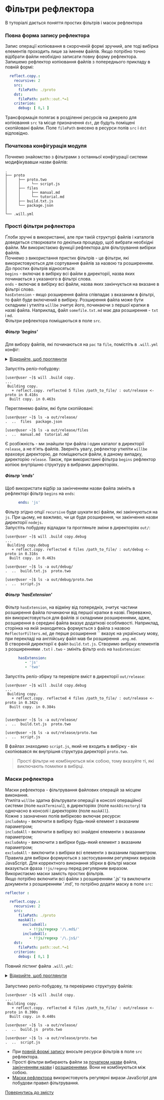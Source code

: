 # Фільтри рефлектора

В туторіалі дається поняття простих фільтрів і масок рефлектора  

### <a name="full-form-reflector"></a> Повна форма запису рефлектора  
Запис операції копіювання в скороченій формі зручний, але тоді вибірка елементів проходить лише за іменем файлів. Якщо потрібно точно відібрати файли необхідно записати повну форму рефлектора.  
Запишемо рефлектор копіювання файлів з попереднього прикладу в повній формі:


```yaml
  reflect.copy.:
    recursive: 2
    src:
      filePath: ./proto
    dst:
      filePath: path::out.*=1
    criterion:
      debug: [ 0,1 ]

```
Трансформація полягає в розділенні ресурсів на джерело для копіювання `src` та місце призначення `dst`, де будуть поміщені скопійовані файли. Поле `filePath` внесено в ресурси полів `src` і `dst` відповідно.

### <a name="configuration"></a> Початкова конфігурація модуля  
Почнемо знайомство з фільтрами з останньої конфігурації системи модифікувавши назви файлів:  

```
.
├── proto
│     ├── proto.two
│     │     └── script.js
│     ├── files
│     │     ├── manual.md
│     │     └── tutorial.md
│     ├── build.txt.js
│     └── package.json   
│
└── .will.yml       

```

### <a name="reflector-simple-filters"></a> Прості фільтри рефлектора  
Ґлоби зручні в використанні, але при такій структурі файлів і каталогів доведеться створювати по декілька процедур, щоб вибрати необхідні файли. Ми використаємо функції рефлектора для фільтрування вибірки файлів.  
Почнемо з використання пристих фільтрів - це фільтри, які використовуються для сортування файлів за назвою та розширенням. До простих фільтрів відносяться:  
`begins` - включає в вибірку всі файли в директорії, назва яких починається з указаного в фільтрі слова.  
`ends` - включає в вибірку всі файли, назва яких закінчується на вказане в фільтрі слово.  
`hasExtension` - якщо розширення файла співпадає з вказаним в фільтрі, то файл буде включений в вибірку. Розширення файла може бути складним і утиліта `willbe` зчитує його, починаючи з першої крапки в назві файла. Наприклад, файл `somefile.txt.md` має два розширення - `txt` i `md`.  
Фільтри рефлектора поміщаються в поле `src`.  

##### <a name="begins-filter"></a> Фільтр 'begins'
Для вибору файлів, які починаються на `pac` та `file`, помістіть в `.will.yml` конфіг:  

<details>
  <summary><u>Відкрийте, щоб проглянути</u></summary>

```yaml

about :
  name : maskFilter
  description : "To use reflector filter"
  version : 0.0.1

path :

  in : '.'
  out : 'out'
  proto : './proto'
  out.debug :
    path : './out/debug'
    criterion :
      debug : 1
  out.release :
    path : './out/release'
    criterion :
      debug : 0

reflector :

  reflect.copy.:
    recursive: 2
    src:
      filePath: ./proto
      begins:
        - 'pac'
        - 'file'
    dst:
      filePath: path::out.*=1
    criterion:
      debug: [ 0,1 ]

step :

  reflect.copy :
    inherit : predefined.reflect
    reflector : reflect.*
    criterion :
       debug : [ 0,1 ]

build :

  copy :
    criterion :
      default : 1
      debug : [ 0,1 ]
    steps :
      - reflect.*

```

</details>

Запустіть реліз-побудову:  

```
[user@user ~]$ will .build copy.
...
 Building copy.
   + reflect.copy. reflected 5 files /path_to_file/ : out/release <- proto in 0.416s
  Built copy. in 0.463s

```

Переглянемо файли, які були скопійовані:  

```
[user@user ~]$ ls -a out/release/
.  ..  files  package.json

[user@user ~]$ ls -a out/release/files
.  ..  manual.md  tutorial.md

```

Є розбіжність - ми знайшли три файла і один каталог в директорії `release`, а не п'ять файлів. Зверніть увагу, рефлектор утиліти `willbe` враховує директорію, де поміщаються файли, в даному випадку, директорію `release`. Також, при використанні фільтра `begins` рефлектор копіює внутрішню структуру в вибраних директоріях.   

##### <a name="ends-filter"></a> Фільтр 'ends'
Щоб використати відбір за закінченням назви файла змініть в рефлекторі фільтр `begins` на `ends`:  

```yaml
      ends: 'js'

```

Фільтр згідно опції `recursive` буде шукати всі файли, які закінчуються на `js`. При цьому, не важливо, чи це буде розширення, чи закінчення назви директорії `nodejs`.  
Запустіть побудову відладки та прогляньте зміни в директоріях `out/`:  

```
[user@user ~]$ will .build copy.debug
...
 Building copy.debug
   + reflect.copy. reflected 4 files /path_to_file/ : out/debug <- proto in 0.316s
  Built copy. in 0.463s

```

```
[user@user ~]$ ls -a out/debug/
.  ..  build.txt.js  proto.two

[user@user ~]$ ls -a out/debug/proto.two
.  ..  script.js

```

##### <a name="hasExtension-filter"></a> Фільтр 'hasExtension'  
Фільтр `hasExtension`, на відміну від попередніх, зчитує частини розширення файла починаючи від першої крапки в назві. Переважно, він використовується для файлів зі складними розширеннями, адже, розширення в середині файла вказує додаткові особливості. Наприклад, сторінка на якій знаходитесь формується з файла з назвою `ReflectorFilters.md`, де перше розширення `` вказує на українську мову, при перекладі на англійську файл мав би розширення `.eng.md`.  
В створеній директорії є файл `build.txt.js`. Створимо вибірку елементів з розширеннями `.txt` i `.two` - змініть фільтр `ends` на `hasExtension`:  

```yaml
      hasExtension:
         - 'js'
         - 'two'

```

Запустіть реліз-збірку та перевірте вміст в директорії `out/release`:  

```
[user@user ~]$ will .build copy.debug
...
 Building copy.
   + reflect.copy. reflected 4 files /path_to_file/ : out/release <- proto in 0.342s
  Built copy. in 0.384s


```

```
[user@user ~]$ ls -a out/release/
.  ..  build.txt.js  proto.two

[user@user ~]$ ls -a out/release/proto.two
.  ..  script.js

```

В файлах знаходимо `script.js`, який не входить в вибірку - він скопіювався як внутрішня структура директорії `proto.two`.  
> Прості фільтри не комбінуються між собою, тому вказуйте ті, які виключають помилки в вибірці.

### <a name="reflector-masks"></a> Маски рефлектора
Маски рефлектора - фільтрування файлових операцій за місцем виконання.  
Утиліта `willbe` здатна фільтрувати операції в консолі операційної системи (поле `maskTerminal`), в директоріях (поле `maskDirectory`) та одночасно в консолі і директоріях (поле `maskAll`).  
Кожне з зазначених полів вибірково включає ресурси:   
`includeAny` - включити в вибірку будь-який елемент з вказаним параметром;  
`includeAll` - включити в вибірку всі знайдені елементи з вказаним параметром;  
`excludeAny` - виключити з вибірки будь-який елемент з вказаним параметром;  
`excludeAll` - виключити з вибірки всі елементи з вказаним параметром.  
Правила для вибірки формуються з застосуванням регулярних виразів JavaScript. Для корректного виконання збірки в фільтрі маски вказується фраза `!!js/regexp` перед регулярним виразом.   
Використаємо маски замість простих фільтрів.  
Якщо потрібно включити всі файли з розширенням '.js' та виключити документи з розширенням '.md', то потрібно додати маску в поле `src`:  

```yaml
reflector :

  reflect.copy.:
    recursive: 2
    src:
      filePath: ./proto
      maskAll:
        excludeAll:
           - !!js/regexp '/\.md$/'
        includeAll:
           - !!js/regexp '/\.js$/'
    dst:
      filePath: path::out.*=1
    criterion:
      debug: [ 0,1 ]

```

Повний лістинг файла `.will.yml`:

<details>
  <summary><u>Відкрийте, щоб проглянути</u></summary>

```yaml

about :
  name : maskFilter
  description : "To use reflector filter"
  version : 0.0.1

path :

  in : '.'
  out : 'out'
  proto : './proto'
  out.debug :
    path : './out/debug'
    criterion :
      debug : 1
  out.release :
    path : './out/release'
    criterion :
      debug : 0

reflector :

  reflect.copy.:
    recursive: 2
    src:
      filePath: ./proto
      maskAll:
        excludeAll:
           - !!js/regexp '/\.md$/'
        includeAll:
           - !!js/regexp '/\.js$/'
    dst:
       filePath: path::out.*=1
    criterion:
      debug: [ 0,1 ]

step :

  reflect.copy :
    inherit : predefined.reflect
    reflector : reflect.*
    criterion :
       debug : [ 0,1 ]

build :

  copy :
    criterion :
      default : 1
      debug : [ 0,1 ]
    steps :
      - reflect.*

```
</details>

</br>
Запустимо реліз-побудову, та перевіримо структуру файлів:  

```
[user@user ~]$ will .build copy.
...
 Building copy.
   + reflect.copy. reflected 4 files /path_to_file/ : out/release <- proto in 0.390s
  Built copy. in 0.440s

```

```
[user@user ~]$ ls -a out/release/
.  ..  build.js  proto.two

[user@user ~]$ ls -a out/release/proto.two  
.  ..  script.js

```

- При [повній формі запису](#full-form-reflector) вносьте ресурси фільтрів в поле `src` рефлектора.   
- Прості фільтри вибирають файли за [початком назви](#begins-filter) файла, [закінченням назви](#ends-filter) і [розширеннями](#hasExtension-filter). Вони не комбінуються між собою.  
- [Маски рефлектора](#reflector-masks) використовують регулярні вирази JavaScript для побудови правил фільтрування.  

[Повернутись до змісту](../README.md#tutorials)
